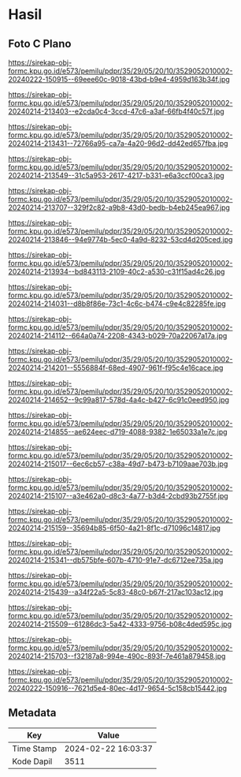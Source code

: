 # Hasil

## Foto C Plano

https://sirekap-obj-formc.kpu.go.id/e573/pemilu/pdpr/35/29/05/20/10/3529052010002-20240222-150915--69eee60c-9018-43bd-b9e4-4959d163b34f.jpg

https://sirekap-obj-formc.kpu.go.id/e573/pemilu/pdpr/35/29/05/20/10/3529052010002-20240214-213403--e2cda0c4-3ccd-47c6-a3af-66fb4f40c57f.jpg

https://sirekap-obj-formc.kpu.go.id/e573/pemilu/pdpr/35/29/05/20/10/3529052010002-20240214-213431--72766a95-ca7a-4a20-96d2-dd42ed657fba.jpg

https://sirekap-obj-formc.kpu.go.id/e573/pemilu/pdpr/35/29/05/20/10/3529052010002-20240214-213549--31c5a953-2617-4217-b331-e6a3ccf00ca3.jpg

https://sirekap-obj-formc.kpu.go.id/e573/pemilu/pdpr/35/29/05/20/10/3529052010002-20240214-213707--329f2c82-a9b8-43d0-bedb-b4eb245ea967.jpg

https://sirekap-obj-formc.kpu.go.id/e573/pemilu/pdpr/35/29/05/20/10/3529052010002-20240214-213846--94e9774b-5ec0-4a9d-8232-53cd4d205ced.jpg

https://sirekap-obj-formc.kpu.go.id/e573/pemilu/pdpr/35/29/05/20/10/3529052010002-20240214-213934--bd843113-2109-40c2-a530-c31f15ad4c26.jpg

https://sirekap-obj-formc.kpu.go.id/e573/pemilu/pdpr/35/29/05/20/10/3529052010002-20240214-214031--d8b8f86e-73c1-4c6c-b474-c9e4c82285fe.jpg

https://sirekap-obj-formc.kpu.go.id/e573/pemilu/pdpr/35/29/05/20/10/3529052010002-20240214-214112--664a0a74-2208-4343-b029-70a22067a17a.jpg

https://sirekap-obj-formc.kpu.go.id/e573/pemilu/pdpr/35/29/05/20/10/3529052010002-20240214-214201--5556884f-68ed-4907-961f-f95c4e16cace.jpg

https://sirekap-obj-formc.kpu.go.id/e573/pemilu/pdpr/35/29/05/20/10/3529052010002-20240214-214652--9c99a817-578d-4a4c-b427-6c91c0eed950.jpg

https://sirekap-obj-formc.kpu.go.id/e573/pemilu/pdpr/35/29/05/20/10/3529052010002-20240214-214855--ae624eec-d719-4088-9382-1e65033a1e7c.jpg

https://sirekap-obj-formc.kpu.go.id/e573/pemilu/pdpr/35/29/05/20/10/3529052010002-20240214-215017--6ec6cb57-c38a-49d7-b473-b7109aae703b.jpg

https://sirekap-obj-formc.kpu.go.id/e573/pemilu/pdpr/35/29/05/20/10/3529052010002-20240214-215107--a3e462a0-d8c3-4a77-b3d4-2cbd93b2755f.jpg

https://sirekap-obj-formc.kpu.go.id/e573/pemilu/pdpr/35/29/05/20/10/3529052010002-20240214-215159--35694b85-6f50-4a21-8f1c-d71096c14817.jpg

https://sirekap-obj-formc.kpu.go.id/e573/pemilu/pdpr/35/29/05/20/10/3529052010002-20240214-215341--db575bfe-607b-4710-91e7-dc6712ee735a.jpg

https://sirekap-obj-formc.kpu.go.id/e573/pemilu/pdpr/35/29/05/20/10/3529052010002-20240214-215439--a34f22a5-5c83-48c0-b67f-217ac103ac12.jpg

https://sirekap-obj-formc.kpu.go.id/e573/pemilu/pdpr/35/29/05/20/10/3529052010002-20240214-215509--61286dc3-5a42-4333-9756-b08c4ded595c.jpg

https://sirekap-obj-formc.kpu.go.id/e573/pemilu/pdpr/35/29/05/20/10/3529052010002-20240214-215703--f32187a8-994e-490c-893f-7e461a879458.jpg

https://sirekap-obj-formc.kpu.go.id/e573/pemilu/pdpr/35/29/05/20/10/3529052010002-20240222-150916--7621d5e4-80ec-4d17-9654-5c158cb15442.jpg


## Metadata

| Key        | Value               |
| ---------- | ------------------- |
| Time Stamp | 2024-02-22 16:03:37 |
| Kode Dapil | 3511                |




